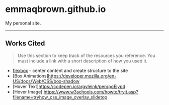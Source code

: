 # emmaqbrown.github.io

My personal site.

---

## Works Cited

> Use this section to  keep track of the resources you reference. You must include a link with a short description of how you used it. 

- [flexbox](https://css-tricks.com/snippets/css/a-guide-to-flexbox/) - center content and create structure to the site
- [Box Animations]https://developer.mozilla.org/en-US/docs/Web/CSS/box-shadow
- [Hover Text]https://codepen.io/argyleink/pen/poEjvpd
- [Hover Image] https://www.w3schools.com/howto/tryit.asp?filename=tryhow_css_image_overlay_slidetop